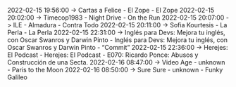 2022-02-15 19:56:00 -> Cartas a Felice - El Zope - El Zope
2022-02-15 20:02:00 -> Timecop1983 - Night Drive - On the Run
2022-02-15 20:07:00 -> ILE - Almadura - Contra Todo
2022-02-15 20:11:00 -> Sofia Kourtesis - La Perla - La Perla
2022-02-15 22:31:00 -> Inglés para Devs: Mejora tu inglés, con Oscar Swanros y Darwin Pinto - Inglés para Devs: Mejora tu inglés, con Oscar Swanros y Darwin Pinto - “Commit”
2022-02-15 22:36:00 -> Herejes: El Podcast - Herejes: El Podcast - E070: Ricardo Ponce: Abusos y Construcción de una Secta.
2022-02-16 08:47:00 -> Video Age - unknown - Paris to the Moon
2022-02-16 08:50:00 -> Sure Sure - unknown - Funky Galileo
